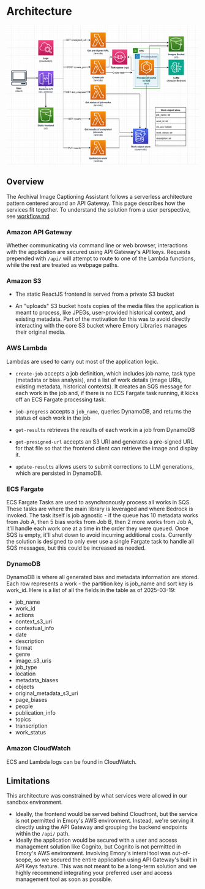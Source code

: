 # Architecture

![Architecture](./images/architecture.png)

## Overview

The Archival Image Captioning Assistant follows a serverless architecture pattern centered around an API Gateway. This page describes how the services fit together. To understand the solution from a user perspective, see [workflow.md](./workflow.md)

### Amazon API Gateway

Whether communicating via command line or web browser, interactions with the application are secured using API Gateway's API keys. Requests prepended with `/api/` will attempt to route to one of the Lambda functions, while the rest are treated as webpage paths.

### Amazon S3

- The static ReactJS frontend is served from a private S3 bucket

- An "uploads" S3 bucket hosts copies of the media files the application is meant to process, like JPEGs, user-provided historical context, and existing metadata. Part of the motivation for this was to avoid directly interacting with the core S3 bucket where Emory Libraries manages their original media.

### AWS Lambda

Lambdas are used to carry out most of the application logic.

- `create-job` accepts a job definition, which includes job name, task type (metadata or bias analysis), and a list of work details (image URIs, existing metadata, historical contexts). It creates an SQS message for each work in the job and, if there is no ECS Fargate task running, it kicks off an ECS Fargate processing task.

- `job-progress` accepts a `job_name`, queries DynamoDB, and returns the status of each work in the job

- `get-results` retrieves the results of each work in a job from DynamoDB

- `get-presigned-url` accepts an S3 URI and generates a pre-signed URL for that file so that the frontend client can retrieve the image and display it.

- `update-results` allows users to submit corrections to LLM generations, which are persisted in DynamoDB.

### ECS Fargate

ECS Fargate Tasks are used to asynchronously process all works in SQS. These tasks are where the main library is leveraged and where Bedrock is invoked. The task itself is job agnostic - if the queue has 10 metadata works from Job A, then 5 bias works from Job B, then 2 more works from Job A, it'll handle each work one at a time in the order they were queued. Once SQS is empty, it'll shut down to avoid incurring additional costs. Currently the solution is designed to only ever use a single Fargate task to handle all SQS messages, but this could be increased as needed.

### DynamoDB

DynamoDB is where all generated bias and metadata information are stored. Each row represents a work - the partition key is job_name and sort key is work_id. Here is a list of all the fields in the table as of 2025-03-19:

- job_name
- work_id
- actions
- context_s3_uri
- contextual_info
- date
- description
- format
- genre
- image_s3_uris
- job_type
- location
- metadata_biases
- objects
- original_metadata_s3_uri
- page_biases
- people
- publication_info
- topics
- transcription
- work_status

### Amazon CloudWatch

ECS and Lambda logs can be found in CloudWatch.

## Limitations

This architecture was constrained by what services were allowed in our sandbox environment.

- Ideally, the frontend would be served behind Cloudfront, but the service is not permitted in Emory's AWS environment. Instead, we're serving it directly using the API Gateway and grouping the backend endpoints within the `/api/` path.
- Ideally the application would be secured with a user and access management solution like Cognito, but Cognito is not permitted in Emory's AWS environment. Involving Emory's interal tool was out-of-scope, so we secured the entire application using API Gateway's built in API Keys feature. This was not meant to be a long-term solution and we highly recommend integrating your preferred user and access management tool as soon as possible.
